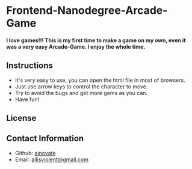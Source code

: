 # Frontend-Nanodegree-Arcade-Game

#### I love games!!! This is my first time to make a game on my own, even it was a very easy Arcade-Game. I enjoy the whole time.

## Instructions
- It's very easy to use, you can open the html file in most of browsers.
- Just use arrow keys to control the character to move.
- Try to avoid the bugs and get more gems as you can. 
- Have fun!

## License

## Contact Information
+ Github: [ainovate](http://github.com/ainovate)
+ Email: [allisviolent@gmail.com](allisviolent@gmail.com)


